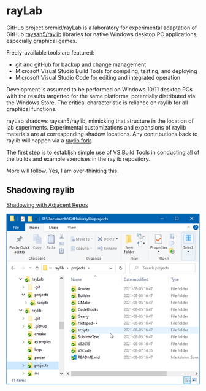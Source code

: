 <!-- README.md 0.0.5               UTF-8                          2021-08-17
                     Native Windows raylib Laboratory
     -->

# rayLab

GitHub project orcmid/rayLab is a laboratory for experimental adaptation of
GitHub [raysan5/raylib](https://github.com/raysan5/raylib) libraries for
native Windows desktop PC applications, especially graphical games.

Freely-available tools are featured:

 * git and gitHub for backup and change management
 * Microsoft Visual Studio Build Tools for compiling, testing, and deploying
 * Microsoft Visual Studio Code for editing and integrated operation

Development is assumed to be performed on Windows 10/11 desktop PCs with the
results targetted for the same platforms, potentially distributed via the
Windows Store.  The critical characteristic is reliance on raylib for all
graphical functions.

rayLab shadows raysan5/raylib, mimicking that structure in the location of
lab experiments.  Experimental customizations and expansions of raylib
materials are at corresponding shadow locations.  Any contributions back
to raylib will happen via a [raylib fork](https://github.com/orcmid/raylib).

The first step is to establish simple use of VS Build Tools in conducting
all of the builds and example exercises in the raylib repository.

More will follow.  Yes, I am over-thinking this.

## Shadowing raylib

[Shadowing with Adjacent Repos](rayLab-2021-08-16-2048-raylibShadowing.png)

![Shadowing with Adjacent Repos](rayLab-2021-08-16-2048-raylibShadowing.png)



<!-- 0.0.5 2021-08-17T15:22Z More text with some links for context
     0.0.4 2021-08-17T14:43Z Clean up the shadowing explanation
     0.0.3 2021-08-17T04:17Z Give up on centering
     0.0.2 2021-08-17T04:13Z Add linking caption over centered image
     0.0.1 2021-08-17T04:02Z Add Example of Adjacent repository clones
     0.0.0 2021-08-16T23:29Z Simple introductory placeholder
     -->
